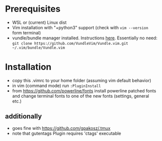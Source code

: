 # Prerequisites
* WSL or (current) Linux dist
* Vim installation with "+python3" support (check with `vim --version` form terminal)
* vundle/bundle manager installed. Instructions [here](https://github.com/VundleVim/Vundle.vim.git). Essentially no need: `git clone https://github.com/VundleVim/Vundle.vim.git ~/.vim/bundle/Vundle.vim`

# Installation

* copy this .vimrc to your home folder (assuming vim default behavior)
* in vim (command mode) run `:PluginInstall`
* from https://github.com/powerline/fonts install powerline patched fonts and change terminal fonts to one of the new fonts (settings, general etc.)

## additionally
* goes fine with https://github.com/gpakosz/.tmux
* note that gutentags Plugin requires 'ctags' executable
